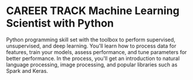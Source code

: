 # CAREER TRACK Machine Learning Scientist with Python
 Python programming skill set with the toolbox to perform supervised, unsupervised, and deep learning. You'll learn how to process data for features, train your models, assess performance, and tune parameters for better performance. In the process, you'll get an introduction to natural language processing, image processing, and popular libraries such as Spark and Keras.
